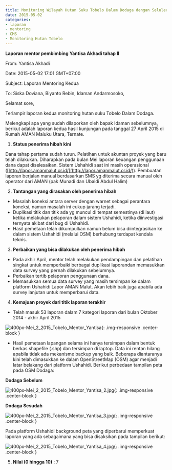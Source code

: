 ```yaml
---
title: Monitoring Wilayah Hutan Suku Tobelo Dalam Dodaga dengan Seluler - Mentoring 2 Mei 2015
date: 2015-05-02
categories:
- laporan
- mentoring
- CMS
- Monitoring Hutan Tobelo
---
```


**Laporan mentor pembimbing Yantisa Akhadi tahap II**

From: Yantisa Akhadi 

Date: 2015-05-02 17:01 GMT+07:00 

Subject: Laporan Mentoring Kedua 

To: Siska Doviana, Biyanto Rebin, Idaman Andarmosoko,

Selamat sore,

Terlampir laporan kedua monitoring hutan suku Tobelo Dalam Dodaga.

Melengkapi apa yang sudah dilaporkan oleh bapak Idaman sebelumnya, berikut adalah laporan kedua hasil kunjungan pada tanggal 27 April 2015 di Rumah AMAN Maluku Utara, Ternate.

1. **Status penerima hibah kini**

Dana tahap pertama sudah turun. Pelatihan untuk akuntan proyek yang baru telah dilakukan. Diharapkan pada bulan Mei laporan keuangan penggunaan dana dapat diselesaikan. Sistem Ushahidi saat ini masih operasional ([http://lapor.amanmalut.or.id/](http://lapor.amanmalut.or.id/)). Pembuatan laporan berjalan manual berdasarkan SMS yg diterima secara manual oleh operator dari AMAN (pak Munadi dan Ubaidi Abdul Halim)

2. **Tantangan yang dirasakan oleh penerima hibah**

* Masalah koneksi antara server dengan warnet sebagai perantara koneksi, namun masalah ini cukup jarang terjadi.
* Duplikasi titik dan titik ada yg muncul di tempat semestinya (di laut) ketika melakukan pelaporan dalam sistem Ushahidi, ketika diinvestigasi ternyata akibat dari bug di Ushahidi.
* Hasil pemetaan telah dikumpulkan namun belum bisa diintegrasikan ke dalam sistem Ushahidi (melalui OSM) berhubung terdapat kendala teknis.

3. **Perbaikan yang bisa dilakukan oleh penerima hibah**

* Pada akhir April, mentor telah melakukan pendampingan dan pelatihan singkat untuk memperbaiki berbagai duplikasi laporandan memasukkan data survey yang pernah dilakukan sebelumnya.
* Perbaikan tertib pelaporan penggunaan dana.
* Memasukkan semua data survey yang masih tersimpan ke dalam platform Ushahidi Lapor AMAN Malut. Akan lebih baik juga apabila ada survey lanjutan untuk memperbarui data.

4. **Kemajuan proyek dari titik laporan terakhir**

* Telah masuk 53 laporan dalam 7 kategori laporan dari bulan Oktober 2014 - akhir April 2015

![400px-Mei_2_2015_Tobelo_Mentor_Yantisa](/uploads/400px-Mei_2_2015_Tobelo_Mentor_Yantisa){: .img-responsive .center-block }

* Hasil pemetaan lapangan selama ini hanya tersimpan dalam bentuk berkas shapefile (.shp) dan tersimpan di laptop. Data ini rentan hilang apabila tidak ada mekanisme backup yang baik. Beberapa diantaranya kini telah dimasukkan ke dalam OpenStreetMap (OSM) agar menjadi latar belakang dari platform Ushahidi. Berikut perbedaan tampilan peta pada OSM Dodaga:

**Dodaga Sebelum**

![400px-Mei_2_2015_Tobelo_Mentor_Yantisa_2.jpg](/uploads/400px-Mei_2_2015_Tobelo_Mentor_Yantisa_2.jpg){: .img-responsive .center-block }

**Dodaga Sesudah**

![400px-Mei_2_2015_Tobelo_Mentor_Yantisa_3.jpg](/uploads/400px-Mei_2_2015_Tobelo_Mentor_Yantisa_3.jpg){: .img-responsive .center-block }

Pada platform Ushahidi background peta yang diperbarui memperkuat laporan yang ada sebagaimana yang bisa disaksikan pada tampilan berikut:

![400px-Mei_2_2015_Tobelo_Mentor_Yantisa_4.jpg](/uploads/400px-Mei_2_2015_Tobelo_Mentor_Yantisa_4.jpg){: .img-responsive .center-block }

5. **Nilai (0 hingga 10)** : 7
